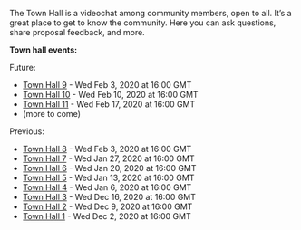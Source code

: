 
The Town Hall is a videochat among community members, open to all. It’s a great place to get to know the community. Here you can ask questions, share proposal feedback, and more.

**Town hall events:**

Future:

* [Town Hall 9](Town-Hall-9) - Wed Feb 3, 2020 at 16:00 GMT
* [Town Hall 10](Town-Hall-10) - Wed Feb 10, 2020 at 16:00 GMT
* [Town Hall 11](Town-Hall-11) - Wed Feb 17, 2020 at 16:00 GMT
* (more to come)

Previous:

* [Town Hall 8](Town-Hall-8) - Wed Feb 3, 2020 at 16:00 GMT
* [Town Hall 7](Town-Hall-7) - Wed Jan 27, 2020 at 16:00 GMT
* [Town Hall 6](Town-Hall-6) - Wed Jan 20, 2020 at 16:00 GMT
* [Town Hall 5](Town-Hall-5) - Wed Jan 13, 2020 at 16:00 GMT
* [Town Hall 4](Town-Hall-4) - Wed Jan 6, 2020 at 16:00 GMT
* [Town Hall 3](Town-Hall-3) - Wed Dec 16, 2020 at 16:00 GMT
* [Town Hall 2](Town-Hall-2) - Wed Dec 9, 2020 at 16:00 GMT
* [Town Hall 1](Town-Hall-1) - Wed Dec 2, 2020 at 16:00 GMT

###

###